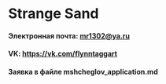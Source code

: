 #  **Strange Sand**
#### Электронная почта: **mr1302@ya.ru**
#### VK: **https://vk.com/flynntaggart**
#### Заявка в файле mshcheglov_application.md

